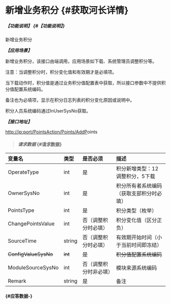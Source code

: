 # 新增业务积分 {#获取河长详情}

##### _【功能说明】_ {#【功能说明】}

新增业务积分

_**【应用场景】**_

新增业务积分，该接口由端调用，应用场景如下载、系统管理员调整积分等。

注意：当调整积分时，积分变化值和有效期才是必填项。

当下载动作时，积分值是通过业务积分值配置表中获取，所以接口参数中不提供积分值配置系统编码。

备注也为必填项，显示在积分日志列表的积分变化原因或说明中。

积分人员系统编码通过InUserSysNo获取。

_**【接口地址】**_

[http://ip:port/PointsAction/Points/AddP](http://ip:port/HMQuery/RiverMaster/GetRiverMasterByRiverMasterSysNo)oints

> #### _请求数据_ {#请求数据}

| 变量名 | 类型 | 是否必须 | 描述 |
| :--- | :--- | :--- | :--- |
| OperateType | int | 是 | 积分新增类型：12调整积分，5下载 |
| OwnerSysNo | int | 是 | 积分所有者系统编码（获取支部积分时必填） |
| PointsType | int | 是 | 积分类型（枚举） |
| ChangePointsValue | int | 否（调整积分时必填） | 积分变化值（区分正负） |
| SourceTime | string | 否（调整积分时必填） | 有效期开始时间（小于当前时间即冻结） |
| ~~ConfigValueSysNo~~ | ~~int~~ | ~~是~~ | ~~积分值配置系统编码~~ |
| ModuleSourceSysNo | int | 否（调整积分时非必填） | 模块来源系统编码 |
| Remark | string | 是 | 备注 |

####  {#应答数据-}



